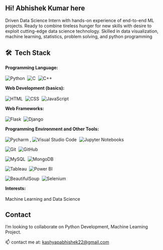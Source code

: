 ## Hi! Abhishek Kumar here
Driven Data Science Intern with hands-on experience of end-to-end
ML projects. Ready to combine tireless hunger for new skills with
desire to exploit cutting-edge data science technology. Skilled in
data visualization, machine learning, statistics, problem solving, and
python programming

## 🛠 &nbsp;Tech Stack
**Programming Language:** <br> <br>
![Python](https://img.shields.io/badge/-Python-05122A?style=flat&logo=python)&nbsp;
![C](https://img.shields.io/badge/-C-05122A?style=flat&logo=c&logoColor=white)&nbsp;
![C++](https://img.shields.io/badge/-C%2B%2B-05122A?style=flat&logo=C%2B%2B&logoColor=white)&nbsp;<br>

**Web Development (basics):** <br> <br>
![HTML](https://img.shields.io/badge/-HTML-05122A?style=flat&logo=HTML5)&nbsp;
![CSS](https://img.shields.io/badge/-CSS-05122A?style=flat&logo=CSS3&logoColor=1572B6)&nbsp;
![JavaScript](https://img.shields.io/badge/-JavaScript-05122A?style=flat&logo=javascript)&nbsp; <br>

**Web Frameworks:** <br> <br>
![Flask](https://img.shields.io/badge/-Flask-05122A?style=flat&logo=Flask)&nbsp;
![Django](https://img.shields.io/badge/-Django-05122A?style=flat&logo=Django)&nbsp;<br>

**Programming Environment and Other Tools:** <br> <br>
![Pycharm](https://img.shields.io/badge/-Pycharm-05122A?style=flat&logo=Pycharm)&nbsp;, 
![Visual Studio Code](https://img.shields.io/badge/-Visual%20Studio%20Code-05122A?style=flat&logo=visual-studio-code&logoColor=007ACC)&nbsp; 
![Jupyter Notebooks](https://img.shields.io/badge/-Jupyter%20Notebooks-05122A?style=flat&logo=jupyter)&nbsp; <br>
  
![Git](https://img.shields.io/badge/-Git-05122A?style=flat&logo=git)&nbsp;
![GitHub](https://img.shields.io/badge/-GitHub-05122A?style=flat&logo=github)&nbsp;

![MySQL](https://img.shields.io/badge/-MySQL-05122A?style=flat&logo=MySQL)&nbsp;
![MongoDB](https://img.shields.io/badge/-MongoDB-05122A?style=flat&logo=MongoDB)&nbsp; <br>

![Tableau](https://img.shields.io/badge/-Tableau-05122A?style=flat&logo=Tableau)&nbsp;
![Power BI](https://img.shields.io/badge/-Power%20BI-05122A?style=flat&logo=PowerBI)&nbsp; <br>

![BeautifulSoup](https://img.shields.io/badge/-BeautifulSoup-05122A?style=flat&logo=BeautifulSoup)&nbsp;
![Selenium](https://img.shields.io/badge/-Selenium-05122A?style=flat&logo=Selenium)&nbsp; <br>

**Interests:** <br> <br>
Machine Learning and Data Science
    
## Contact
 I’m looking to collaborate on Python Development, Machine Learning Project.

📫 contact me at: kashyapabhishek22@gmail.com





<!--
# ![visitor badge](https://visitor-badge.laobi.icu/badge?page_id=abhikashyapr22)
**abhikashyapr22/abhikashyapr22** is a ✨ _special_ ✨ repository because its `README.md` (this file) appears on your GitHub profile.

Here are some ideas to get you started:

- 🔭 I’m currently working on ...
- 🌱 I’m currently learning ...
- 👯 I’m looking to collaborate on ...
- 🤔 I’m looking for help with ...
- 💬 Ask me about ...
...
- 😄 Pronouns: ...
- ⚡ Fun fact: 
-->
